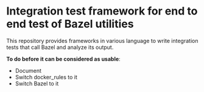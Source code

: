 # Integration test framework for end to end test of Bazel utilities


This repository provides frameworks in various language to write integration
tests that call Bazel and analyze its output. 

__To do before it can be considered as usable__:
  - Document
  - Switch docker_rules to it
  - Switch Bazel to it

